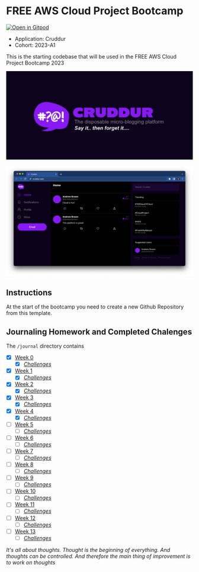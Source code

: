 # FREE AWS Cloud Project Bootcamp
[![Open in Gitpod](https://gitpod.io/button/open-in-gitpod.svg)](https://gitpod.io/#<your-repository-url>)
- Application: Cruddur
- Cohort: 2023-A1

This is the starting codebase that will be used in the FREE AWS Cloud Project Bootcamp 2023

![Cruddur Graphic](_docs/assets/cruddur-banner.jpg)

![Cruddur Screenshot](_docs/assets/cruddur-screenshot.png)

## Instructions

At the start of the bootcamp you need to create a new Github Repository from this template.

## Journaling Homework and Completed Chalenges

The `/journal` directory contains

- [x] [Week 0](journal/week0.md)
    - [x] [*Challenges*](journal/markdown0.md)   
- [x] [Week 1](journal/week1.md)
    - [x] [*Challenges*](journal/markdown1.md) 
- [x] [Week 2](journal/week2.md)
    - [x] [*Challenges*](journal/markdown2.md) 
- [x] [Week 3](journal/week3.md)
    - [x] [*Challenges*](journal/markdown3.md) 
- [x] [Week 4](journal/week4.md)
    - [x] [*Challenges*](journal/markdown4.md) 
- [ ] [Week 5](journal/week5.md)
    - [ ] [*Challenges*](journal/markdown5.md) 
- [ ] [Week 6](journal/week6.md)
    - [ ] [*Challenges*](journal/markdown6.md) 
- [ ] [Week 7](journal/week7.md)
    - [ ] [*Challenges*](journal/markdown7.md) 
- [ ] [Week 8](journal/week8.md)
    - [ ] [*Challenges*](journal/markdown8.md) 
- [ ] [Week 9](journal/week9.md)
    - [ ] [*Challenges*](journal/markdown9.md) 
- [ ] [Week 10](journal/week10.md)
    - [ ] [*Challenges*](journal/markdown10.md) 
- [ ] [Week 11](journal/week11.md)
    - [ ] [*Challenges*](journal/markdown11.md) 
- [ ] [Week 12](journal/week12.md)
    - [ ] [*Challenges*](journal/markdown12.md) 
- [ ] [Week 13](journal/week13.md)
    - [ ] [*Challenges*](journal/markdown13.md) 

*It's all about thoughts. Thought is the beginning of everything. And thoughts can be controlled. And therefore the main thing of improvement is to work on thoughts*
